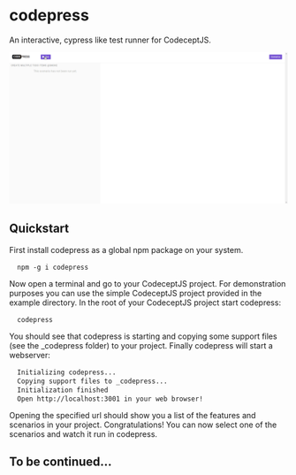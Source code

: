 # codepress

An interactive, cypress like test runner for CodeceptJS.

![codepress video](./codepress.gif)

## Quickstart

First install codepress as a global npm package on your system.

```
  npm -g i codepress
```

Now open a terminal and go to your CodeceptJS project. For demonstration purposes you can
use the simple CodeceptJS project provided in the example directory. 
In the root of your CodeceptJS project start codepress:

```
  codepress
```

You should see that codepress is starting and copying some support files (see the _codepress folder) to your project.
Finally codepress will start a webserver:

```
  Initializing codepress...
  Copying support files to _codepress...
  Initialization finished
  Open http://localhost:3001 in your web browser!
```

Opening the specified url should show you a list of the features and scenarios in your project.
Congratulations! You can now select one of the scenarios and watch it run in codepress.

## To be continued...